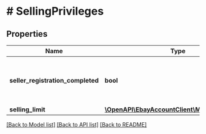 # # SellingPrivileges

## Properties

Name | Type | Description | Notes
------------ | ------------- | ------------- | -------------
**seller_registration_completed** | **bool** | If set to true, the seller&#39;s registration is completed. | [optional]
**selling_limit** | [**\OpenAPI\EbayAccountClient\Model\SellingLimit**](SellingLimit.md) |  | [optional]

[[Back to Model list]](../../README.md#models) [[Back to API list]](../../README.md#endpoints) [[Back to README]](../../README.md)
